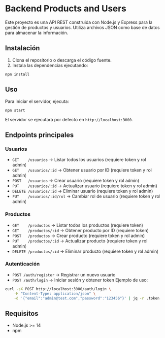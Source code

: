 # Backend Products and Users

Este proyecto es una API REST construida con Node.js y Express para la gestión de productos y usuarios. Utiliza archivos JSON como base de datos para almacenar la información.

## Instalación

1. Clona el repositorio o descarga el código fuente.
2. Instala las dependencias ejecutando:

```
npm install
```

## Uso

Para iniciar el servidor, ejecuta:

```
npm start
```

El servidor se ejecutará por defecto en `http://localhost:3000`.

## Endpoints principales

### Usuarios

- `GET    /usuarios`           → Listar todos los usuarios (requiere token y rol admin)
- `GET    /usuarios/:id`       → Obtener usuario por ID (requiere token y rol admin)
- `POST   /usuarios`           → Crear usuario (requiere token y rol admin)
- `PUT    /usuarios/:id`       → Actualizar usuario (requiere token y rol admin)
- `DELETE /usuarios/:id`       → Eliminar usuario (requiere token y rol admin)
- `PUT    /usuarios/:id/rol`   → Cambiar rol de usuario (requiere token y rol admin)

### Productos

- `GET    /productos`          → Listar todos los productos (requiere token)
- `GET    /productos/:id`      → Obtener producto por ID (requiere token)
- `POST   /productos`          → Crear producto (requiere token y rol admin)
- `PUT    /productos/:id`      → Actualizar producto (requiere token y rol admin)
- `DELETE /productos/:id`      → Eliminar producto (requiere token y rol admin)

### Autenticación
- `POST /auth/register`        → Registrar un nuevo usuario
- `POST /auth/login`           → Iniciar sesión y obtener token
Ejemplo de uso:

```bash
curl -sX POST http://localhost:3000/auth/login \
    -H "Content-Type: application/json" \
    -d '{"email":"admin@test.com","password":"123456"}' | jq -r .token
```

## Requisitos
- Node.js >= 14
- npm

